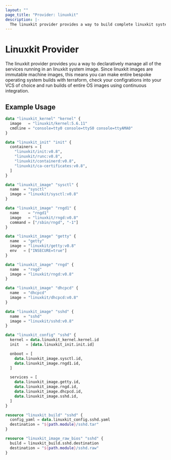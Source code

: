 ```yaml
---
layout: ""
page_title: "Provider: linuxkit"
description: |-
  The linuxkit provider provides a way to build complete linuxkit system images with terraform.
---
```


# Linuxkit Provider

The linuxkit provider provides you a way to declaratively manage all
of the services running in an linuxkit system image.  Since linuxkit
images are immutable machine images, this means you can make entire
bespoke operating system builds with terraform, check your
configrations into your VCS of choice and run builds of entire OS
images using continuous integration.

## Example Usage

```terraform
data "linuxkit_kernel" "kernel" {
  image   = "linuxkit/kernel:5.6.11"
  cmdline = "console=tty0 console=ttyS0 console=ttyAMA0"
}

data "linuxkit_init" "init" {
  containers = [
    "linuxkit/init:v0.8",
    "linuxkit/runc:v0.8",
    "linuxkit/containerd:v0.8",
    "linuxkit/ca-certificates:v0.8",
  ]
}

data "linuxkit_image" "sysctl" {
  name  = "sysctl"
  image = "linuxkit/sysctl:v0.8"
}

data "linuxkit_image" "rngd1" {
  name    = "rngd1"
  image   = "linuxkit/rngd:v0.8"
  command = ["/sbin/rngd", "-1"]
}

data "linuxkit_image" "getty" {
  name  = "getty"
  image = "linuxkit/getty:v0.8"
  env   = ["INSECURE=true"]
}

data "linuxkit_image" "rngd" {
  name  = "rngd"
  image = "linuxkit/rngd:v0.8"
}

data "linuxkit_image" "dhcpcd" {
  name  = "dhcpcd"
  image = "linuxkit/dhcpcd:v0.8"
}

data "linuxkit_image" "sshd" {
  name  = "sshd"
  image = "linuxkit/sshd:v0.8"
}

data "linuxkit_config" "sshd" {
  kernel = data.linuxkit_kernel.kernel.id
  init   = [data.linuxkit_init.init.id]

  onboot = [
    data.linuxkit_image.sysctl.id,
    data.linuxkit_image.rngd1.id,
  ]

  services = [
    data.linuxkit_image.getty.id,
    data.linuxkit_image.rngd.id,
    data.linuxkit_image.dhcpcd.id,
    data.linuxkit_image.sshd.id,
  ]
}

resource "linuxkit_build" "sshd" {
  config_yaml = data.linuxkit_config.sshd.yaml
  destination = "${path.module}/sshd.tar"
}

resource "linuxkit_image_raw_bios" "sshd" {
  build = linuxkit_build.sshd.destination
  destination = "${path.module}/sshd.raw"
}
```
